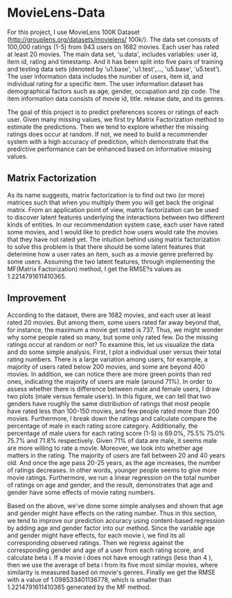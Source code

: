 # MovieLens-Data

For this project, I use MovieLens 100K Dataset (http://grouplens.org/datasets/movielens/ 100k/). The data set consists of 100,000 ratings (1-5) from 943 users on 1682 movies. Each user has rated at least 20 movies. The main data set, 'u.data', includes variables: user id, item id, rating and timestamp. And it has been split into five pairs of training and testing data sets (denoted by 'u1.base', 'u1.test',..., 'u5.base', 'u5.test'). The user information data includes the number of users, item id, and individual rating for a specific item. The user information dataset has demographical factors such as age, gender, occupation and zip code. The item information data consists of movie id, title. release date, and its genres.

The goal of this project is to predict preferences scores or ratings of each user. Given many missing values, we first try Matrix Factorization method to estimate the predictions. Then we tend to explore whether the missing ratings does occur at random. If not, we need to build a recommender system with a high accuracy of prediction, which demonstrate that the predictive performance can be enhanced based on informative missing values.

## Matrix Factorization

As its name suggests, matrix factorization is to find out two (or more) matrices such that when you multiply them you will get back the original matrix. From an application point of view, matrix factorization can be used to discover latent features underlying the interactions between two different kinds of entities. In our recommendation system case, each user have rated some movies, and I would like to predict how users would rate the movies that they have not rated yet. The intuition behind using matrix factorization to solve this problem is that there should be some latent features that determine how a user rates an item, such as a movie genre preferred by some users. Assuming the two latent features, through implementing the MF(Matrix Factorization) method, I get the RMSE?s values as 1.2214791611410365.

## Improvement

According to the dataset, there are 1682 movies, and each user at least rated 20 movies. But among them, some users rated far away beyond that, for instance, the maximum a movie get rated is 737. Thus, we might wonder why some people rated so many, but some only rated few. Do the missing ratings occur at random or not? To examine this, let us visualize the data and do some simple analysis. First, I plot a individual user versus their total rating numbers. There is a large variation among users, for example, a majority of users rated below 200 movies, and some are beyond 400 movies. In addition, we can notice there are more green points than red ones, indicating the majority of users are male (around 71\%). In order to assess whether there is difference between male and female users, I draw two plots (male versus female users). In this figure, we can tell that two genders have roughly the same distribution of ratings that most people have rated less than 100-150 movies, and few people rated more than 200 movies. Furthermore, I break down the ratings and calculate compare the percentage of male in each rating score category. Additionally, the percentage of male users for each rating score (1-5) is 69.0\%, 75.5\% 75.0\% 75.7\% and 71.8\% respectively. Given 71\% of data are male, it seems male are more willing to rate a movIe. Moreover, we look into whether age matters in the rating. The majority of users are fall between 20 and 40 years old. And once the age pass 20-25 years, as the age increases, the number of ratings decreases. In other words, younger people seems to give more movie ratings. Furthermore, we run a linear regression on the total number of ratings on age and gender, and the result, demonstrates that age and gender have some effects of movie rating numbers.

Based on the above, we've done some simple analyses and shown that age and gender might have effects on the rating number. Thus in this section, we tend to improve our prediction accuracy using content-based regression by adding age and gender factor into our method. Since the variable age and gender might have effects, for each movie i, we find its all corresponding observed ratings. Then we regress against the corresponding gender and age of a user from each rating score, and calculate beta i. If a movie i does not have enough ratings (less than 4 ), then we use the average of beta i from its five most similar movies, where similarity is measured based on movie's genres. Finally we get the RMSE with a value of 1.098533401136778, which is smaller than 1.2214791611410365 generated by the MF method.
